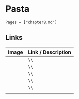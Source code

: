 # Pasta

```@contents
Pages = ["chapter8.md"]
```

## Links

| Image| Link / Description |
| :--- | :--- |
| ![]() | **[]()**``\\`` |
| ![]() | **[]()**``\\`` |
| ![]() | **[]()**``\\`` |
| ![]() | **[]()**``\\`` |
| ![]() | **[]()**``\\`` |
||